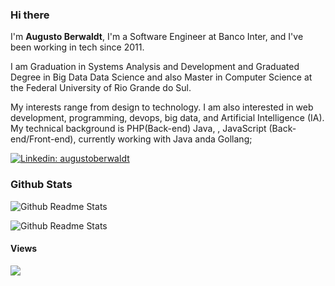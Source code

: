 ### Hi there 

I'm **Augusto Berwaldt**,  I'm a Software Engineer at Banco Inter, and I've been working in tech since 2011. 

I am Graduation in Systems Analysis and Development and Graduated Degree in Big Data Data Science and also
Master in Computer Science at the Federal University of Rio Grande do Sul.


My interests range from design to technology. I am also interested in web development, programming, devops, big data,  and Artificial Intelligence (IA).
My technical background is PHP(Back-end) Java, , JavaScript (Back-end/Front-end), currently working with Java anda Gollang; 


[![Linkedin: augustoberwaldt](https://img.shields.io/badge/-Linkedin-blue?style=flat-square&logo=Linkedin&logoColor=white&link=https://www.linkedin.com/in/augusto-berwaldt/)](https://www.linkedin.com/in/augusto-berwaldt-32081761/)

### Github Stats  
![Github Readme Stats](https://github-readme-stats.vercel.app/api?username=augustoberwaldt&show_icons=true&count_private=true)  

![Github Readme Stats](https://github-readme-stats.vercel.app/api/top-langs/?username=augustoberwaldt)  

#### Views  
![](https://komarev.com/ghpvc/?username=augustoberwaldt&color=blue)

<!--
**augustoberwaldt/augustoberwaldt** is a ✨ _special_ ✨ repository because its `README.md` (this file) appears on your GitHub profile.

Here are some ideas to get you started:

- 🔭 I’m currently working on ...
- 🌱 I’m currently learning ...
- 👯 I’m looking to collaborate on ...
- 🤔 I’m looking for help with ...
- 💬 Ask me about ...
- 📫 How to reach me: ...
- 😄 Pronouns: ...
- ⚡ Fun fact: ...
-->
